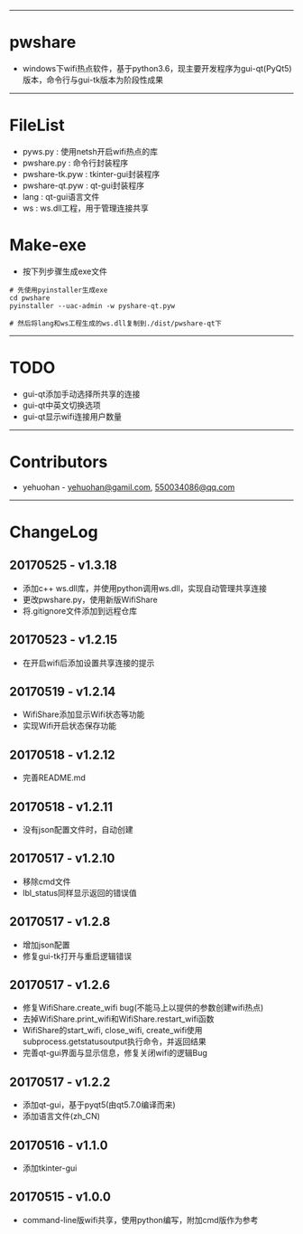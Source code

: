
---
# pwshare
 - windows下wifi热点软件，基于python3.6，现主要开发程序为gui-qt(PyQt5)版本，命令行与gui-tk版本为阶段性成果

---
# FileList
 - pyws.py        : 使用netsh开启wifi热点的库
 - pwshare.py     : 命令行封装程序
 - pwshare-tk.pyw : tkinter-gui封装程序
 - pwshare-qt.pyw : qt-gui封装程序
 - lang           : qt-gui语言文件
 - ws			  : ws.dll工程，用于管理连接共享

# Make-exe
 - 按下列步骤生成exe文件
```
# 先使用pyinstaller生成exe
cd pwshare
pyinstaller --uac-admin -w pyshare-qt.pyw

# 然后将lang和ws工程生成的ws.dll复制到./dist/pwshare-qt下
```
 
---
# TODO
 - gui-qt添加手动选择所共享的连接
 - gui-qt中英文切换选项
 - gui-qt显示wifi连接用户数量


---
# Contributors 
 - yehuohan - yehuohan@gamil.com, 550034086@qq.com


---
# ChangeLog
## 20170525 - v1.3.18
 - 添加c++ ws.dll库，并使用python调用ws.dll，实现自动管理共享连接
 - 更改pwshare.py，使用新版WifiShare
 - 将.gitignore文件添加到远程仓库
 
## 20170523 - v1.2.15
 - 在开启wifi后添加设置共享连接的提示

## 20170519 - v1.2.14
 - WifiShare添加显示Wifi状态等功能
 - 实现Wifi开启状态保存功能

## 20170518 - v1.2.12
 - 完善README.md

## 20170518 - v1.2.11
 - 没有json配置文件时，自动创建

## 20170517 - v1.2.10
 - 移除cmd文件
 - lbl_status同样显示返回的错误值
 
## 20170517 - v1.2.8
 - 增加json配置
 - 修复gui-tk打开与重启逻辑错误

## 20170517 - v1.2.6
 - 修复WifiShare.create_wifi bug(不能马上以提供的参数创建wifi热点)
 - 去掉WifiShare.print_wifi和WifiShare.restart_wifi函数
 - WifiShare的start_wifi, close_wifi, create_wifi使用subprocess.getstatusoutput执行命令，并返回结果
 - 完善qt-gui界面与显示信息，修复关闭wifi的逻辑Bug

## 20170517 - v1.2.2
 - 添加qt-gui，基于pyqt5(由qt5.7.0编译而来)
 - 添加语言文件(zh_CN)
 
## 20170516 - v1.1.0
 - 添加tkinter-gui

## 20170515 - v1.0.0
 - command-line版wifi共享，使用python编写，附加cmd版作为参考

